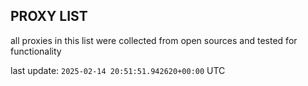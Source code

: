 ## PROXY LIST

all proxies in this list were collected from open sources and tested for functionality

last update: `2025-02-14 20:51:51.942620+00:00` UTC